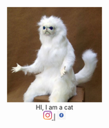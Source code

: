 
 <div style="text-align:center"> <a href="https://www.youtube.com/watch?v=oHg5SJYRHA0" rel="roll"> <img src="catroomguardian.JPG" alt="drawing" width="220" height="220"/></a></div>
  <div style="text-align:center">
 HI, I am a cat
  </div>
 <div style="text-align:center">
<a href="https://www.youtube.com/watch?v=oHg5SJYRHA0" rel="b"> <img src="insta_index.jpg" alt="drawing" width="20" height="20"/> </a> | <a href="https://www.youtube.com/watch?v=oHg5SJYRHA0" rel="a"> <img src="fb_index.png" alt="drawing" width="20" height="20"/> </a> 
</div>
